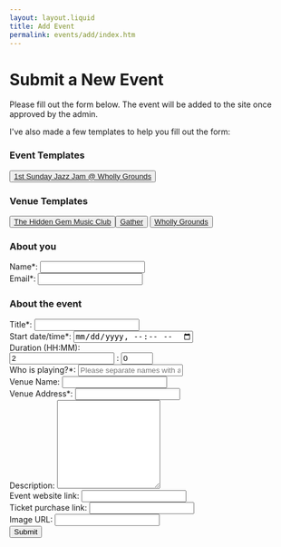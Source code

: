 ```yaml
---
layout: layout.liquid
title: Add Event
permalink: events/add/index.htm
---
```


# Submit a New Event

Please fill out the form below. The event will be added to the site once approved by the admin.

I've also made a few templates to help you fill out the form:

### Event Templates

<button class="event-add-template">
  <a
    href="/events/add?name=1st%20Sunday%20Jazz%20Jam&start=T19:00:30&artists=Kelli%20Campbell&locationName=Wholly%20Grounds&address=825%20Wayne%20Ave,%20Dayton,%20OH%2045410,%20USA&websiteUrl=https://www.facebook.com/groups/666549373851752&ticketUrl=https://checkout.square.site/merchant/ML3WYYVXDQ2ZY/checkout/FJDPRT4PQY7JCC7FVIDOZFBX&imageUrl=https://trello.com/1/cards/65b234ddd8bf3784bbc933a2/attachments/65b653fe9fe9432e10f99ae7/previews/65b653ff9fe9432e10f99c6e/download/422891944_1133493891398564_8095374200702984370_n.jpg"
    >
    1st Sunday Jazz Jam @ Wholly Grounds
    </a>
</button>

### Venue Templates

<button class="event-add-template">
  <a
    href="/events/add?locationName=The Hidden Gem Music Club&address=507 Miamisburg Centerville Rd, Dayton, OH 45459"
    >
    The Hidden Gem Music Club
    </a>
</button><button class="event-add-template">
  <a
    href="/events/add?locationName=The Hidden Gem Music Club&address=507 Miamisburg Centerville Rd, Dayton, OH 45459"
    >
    Gather
    </a>
</button>
<button class="event-add-template">
  <a
    href="/events/add?locationName=Wholly Grounds&address=825 Wayne Ave, Dayton, OH 45410"
    >
    Wholly Grounds
    </a>
</button>

<form 
  class="new-event-form" 
  name="new-event-form" 
  method="POST" 
  action="/.netlify/functions/createEvent" 
>
  <input 
    type="hidden" 
    name="subject" 
    value="New Event Submission" 
  />
  <h3>About you</h3>
	<div class="form-field-container">
		<label for="username">Name*: </label>
		<input name="username" id="username" type="text" required>
	</div>
	<div class="form-field-container">
		<label for="email">Email*: </label>
		<input name="email" id="email" type="email" required>
	</div>
  <h3>About the event</h3>
	<div class="form-field-container">
		<label for="name">Title*: </label>
		<input name="name" id="name" type="text" required>
	</div>
	<div class="form-field-container">
		<label for="start">Start date/time*: </label>
		<input name="start" id="start" type="datetime-local" required>
	</div>
	<div class="form-field-container">
		<label for="hours">Duration (HH:MM): </label>
    <div class="form-field-group-duration">
      <input name="hours" id="hours" type="number" value="2" min="0">
      :
      <input 
        name="minutes" 
        id="minutes"
        type="number" 
        value="0" 
        min="0" 
        max="59"
      >
    </div>
	</div>
	<div class="form-field-container">
		<label for="artists">Who is playing?*: </label>
		<input 
      name="artists" 
      id="artists"
      type="text" 
      placeholder="Please separate names with a comma"
      required
    >
	</div>
	<div class="form-field-container">
		<label for="locationName">Venue Name: </label>
		<input name="locationName" id="locationName" type="text">
	</div>
	<div class="form-field-container">
		<label for="address">Venue Address*: </label>
		<input name="address" id="address" type="text" required>
	</div>
	<div class="form-field-container">
		<label for="desc">Description: </label>
		<textarea name="desc" id="desc" rows="10"></textarea>
	</div>
	<div class="form-field-container">
		<label for="websiteUrl">Event website link: </label>
		<input name="websiteUrl" id="websiteUrl" type="url">
	</div>
	<div class="form-field-container">
		<label for="ticketUrl">Ticket purchase link: </label>
		<input name="ticketUrl" id="ticketUrl" type="url">
	</div>
	<div class="form-field-container">
		<label for="imageUrl">Image URL: </label>
		<input name="imageUrl" id="imageUrl" type="url">
	</div>
	<input name="submit" type="submit" value="Submit" class="btn">
</form>

<script>
  {% include event-form.js %}
</script>
